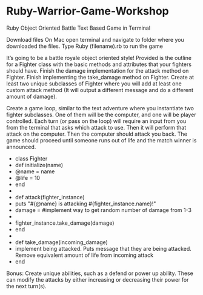# Ruby-Warrior-Game-Workshop

Ruby Object Oriented Battle Text Based Game in Terminal

Download files
On Mac open terminal and navigate to folder where you downloaded the files.
Type Ruby (filename).rb to run the game

It’s going to be a battle royale object oriented style! Provided is the outline for a Fighter class with the basic methods and attributes that your fighters should have. Finish the damage implementation for the attack method on Fighter. Finish implementing the take_damage method on Fighter. Create at least two unique subclasses of Fighter where you will add at least one custom attack method (It will output a different message and do a different amount of damage).

Create a game loop, similar to the text adventure where you instantiate two fighter subclasses. One of them will be the computer, and one will be player controlled. Each turn (or pass on the loop) will require an input from you from the terminal that asks which attack to use. Then it will perform that attack on the computer. Then the computer should attack you back. The game should proceed until someone runs out of life and the match winner is announced.

- class Fighter 
-  def initialize(name)
-    @name = name
-    @life = 10
-  end
-
-  def attack(fighter_instance)
-    puts "#{@name} is attacking #{fighter_instance.name}!" 
-    damage = #implement way to get random number of damage from 1-3
-    
-    fighter_instance.take_damage(damage)
-  end
-  
-  def take_damage(incoming_damage)
-    implement being attacked. Puts message that they are being attacked.  Remove equivalent amount of life from incoming attack
-  end

Bonus: Create unique abilities, such as a defend or power up ability. These can modify the attacks by either increasing or decreasing their power for the next turn(s).
